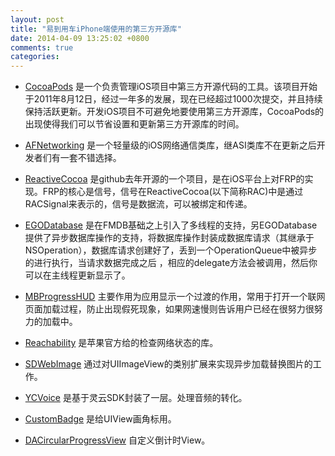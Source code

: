 ```yaml
---
layout: post
title: "易到用车iPhone端使用的第三方开源库"
date: 2014-04-09 13:25:02 +0800
comments: true
categories: 
---
```

- [CocoaPods](https://github.com/CocoaPods/CocoaPods) 是一个负责管理iOS项目中第三方开源代码的工具。该项目开始于2011年8月12日，经过一年多的发展，现在已经超过1000次提交，并且持续保持活跃更新。开发iOS项目不可避免地要使用第三方开源库，CocoaPods的出现使得我们可以节省设置和更新第三方开源库的时间。  

- [AFNetworking](https://github.com/AFNetworking/AFNetworking) 是一个轻量级的iOS网络通信类库，继ASI类库不在更新之后开发者们有一套不错选择。  

- [ReactiveCocoa](https://github.com/ReactiveCocoa/ReactiveCocoa) 是github去年开源的一个项目，是在iOS平台上对FRP的实现。FRP的核心是信号，信号在ReactiveCocoa(以下简称RAC)中是通过RACSignal来表示的，信号是数据流，可以被绑定和传递。  

- [EGODatabase](https://github.com/yongche/egodatabase) 是在FMDB基础之上引入了多线程的支持，另EGODatabase提供了异步数据库操作的支持，将数据库操作封装成数据库请求（其继承于NSOperation），数据库请求创建好了，丢到一个OperationQueue中被异步的进行执行，当请求数据完成之后 ，相应的delegate方法会被调用，然后你可以在主线程更新显示了。  

- [MBProgressHUD](https://github.com/jdg/MBProgressHUD) 主要作用为应用显示一个过渡的作用，常用于打开一个联网页面加载过程，防止出现假死现象，如果网速慢则告诉用户已经在很努力很努力的加载中。

- [Reachability](https://github.com/tonymillion/Reachability) 是苹果官方给的检查网络状态的库。  

- [SDWebImage](https://github.com/rs/SDWebImage) 通过对UIImageView的类别扩展来实现异步加载替换图片的工作。  

- [YCVoice](https://github.com/yongche/yc-ios-voice) 是基于灵云SDK封装了一层。处理音频的转化。

- [CustomBadge](https://github.com/ckteebe/CustomBadge) 是给UIView画角标用。

- [DACircularProgressView](https://github.com/danielamitay/DACircularProgress) 自定义倒计时View。

